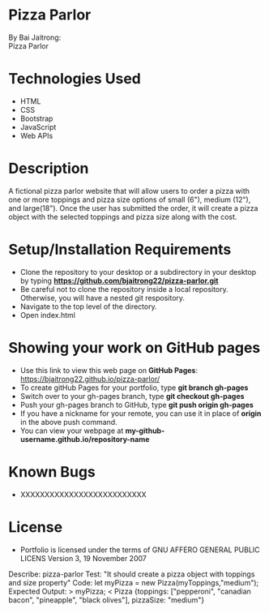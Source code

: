 # Pizza Parlor
By Bai Jaitrong:  
Pizza Parlor  
# Technologies Used
  * HTML
  * CSS
  * Bootstrap
  * JavaScript
  * Web APIs
# Description
A fictional pizza parlor website that will allow users to order a pizza with one or more toppings and pizza size options of small (6"), medium (12"), and large(18"). Once the user has submitted the order, it will create a pizza object with the selected toppings and pizza size along with the cost.

# Setup/Installation Requirements
  * Clone the repository to your desktop or a subdirectory in your desktop by typing **https://github.com/bjaitrong22/pizza-parlor.git**
  * Be careful not to clone the repository inside a local repository. Otherwise, you will have a nested git respository.
  * Navigate to the top level of the directory.
  * Open index.html 

# Showing your work on GitHub pages
  * Use this link to view this web page on **GitHub Pages**: https://bjaitrong22.github.io/pizza-parlor/
  * To create gitHub Pages for your portfolio, type **git branch gh-pages**
  * Switch over to your gh-pages branch, type **git checkout gh-pages**
  * Push your gh-pages branch to GitHub, type **git push origin gh-pages**
  * If you have a nickname for your remote, you can use it in place of **origin** in the above push command.
  * You can view your webpage at **my-github-username.github.io/repository-name**

# Known Bugs
  * XXXXXXXXXXXXXXXXXXXXXXXXXX
# License
 * Portfolio is licensed under the terms of GNU AFFERO GENERAL PUBLIC LICENS Version 3, 19 November 2007

Describe: pizza-parlor
Test: "It should create a pizza object with toppings and size property"
Code: let myPizza = new Pizza(myToppings,"medium");
Expected Output: > myPizza;
< Pizza {toppings: ["pepperoni", "canadian bacon", "pineapple", "black olives"], pizzaSize: "medium"}

  
  




